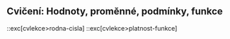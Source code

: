 ## Cvičení: Hodnoty, proměnné, podmínky, funkce

::exc[cvlekce>rodna-cisla]
::exc[cvlekce>platnost-funkce]
